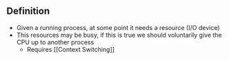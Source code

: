 ## Definition
- Given a running process, at some point it needs a resource (I/O device) 
- This resources may be busy, if this is true we should voluntarily give the CPU up to another process
	- Requires [[Context Switching]]